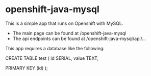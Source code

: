 openshift-java-mysql
====================

This is a simple app that runs on Openshift with MySQL. 

* The main page can be found at /openshift-java-mysql
* The api endpoints can be found at /openshift-java-mysql/api/...


This app requires a database like the following:

CREATE TABLE test (
id SERIAL,
value TEXT,

PRIMARY KEY (id)
);